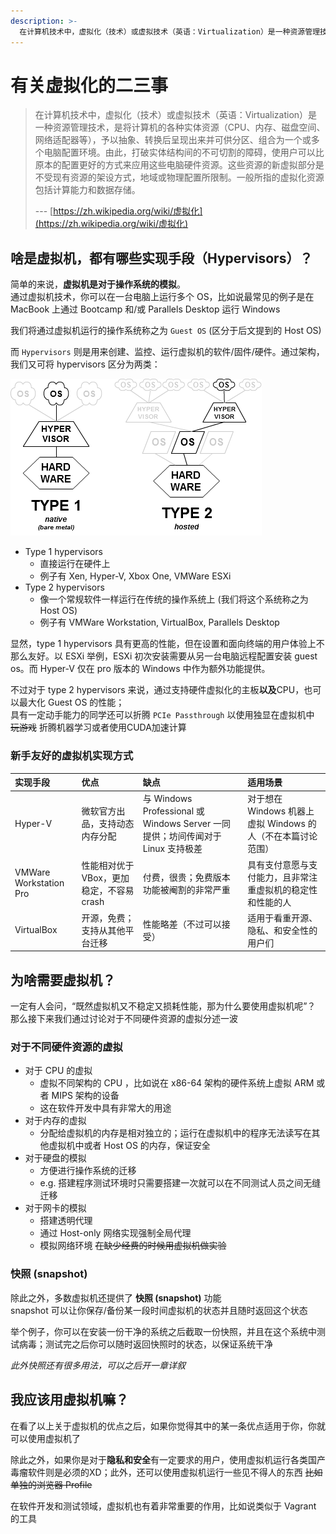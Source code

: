 ```yaml
---
description: >-
  在计算机技术中，虚拟化（技术）或虚拟技术（英语：Virtualization）是一种资源管理技术，是将计算机的各种实体资源（CPU、内存、磁盘空间、网络适配器等），予以抽象、转换后呈现出来并可供分区、组合为一个或多个电脑配置环境。
---
```


# 有关虚拟化的二三事

> 在计算机技术中，虚拟化（技术）或虚拟技术（英语：Virtualization）是一种资源管理技术，是将计算机的各种实体资源（CPU、内存、磁盘空间、网络适配器等），予以抽象、转换后呈现出来并可供分区、组合为一个或多个电脑配置环境。由此，打破实体结构间的不可切割的障碍，使用户可以比原本的配置更好的方式来应用这些电脑硬件资源。这些资源的新虚拟部分是不受现有资源的架设方式，地域或物理配置所限制。一般所指的虚拟化资源包括计算能力和数据存储。
>
> --- [https://zh.wikipedia.org/wiki/虚拟化](https://zh.wikipedia.org/wiki/虚拟化)

## 啥是虚拟机，都有哪些实现手段（Hypervisors）？

简单的来说，**虚拟机是对于操作系统的模拟**。  
通过虚拟机技术，你可以在一台电脑上运行多个 OS，比如说最常见的例子是在 MacBook 上通过 Bootcamp 和/或 Parallels Desktop 运行 Windows

我们将通过虚拟机运行的操作系统称之为 `Guest OS` \(区分于后文提到的 Host OS\)

而 `Hypervisors` 则是用来创建、监控、运行虚拟机的软件/固件/硬件。通过架构，我们又可将 hypervisors 区分为两类：

![Types of hypervisors](../.gitbook/assets/hypervisor.png)

* Type 1 hypervisors
  * 直接运行在硬件上
  * 例子有 Xen, Hyper-V, Xbox One, VMWare ESXi
* Type 2 hypervisors
  * 像一个常规软件一样运行在传统的操作系统上 \(我们将这个系统称之为 Host OS\)
  * 例子有 VMWare Workstation, VirtualBox, Parallels Desktop

显然，type 1 hypervisors 具有更高的性能，但在设置和面向终端的用户体验上不那么友好。以 ESXi 举例，ESXi 初次安装需要从另一台电脑远程配置安装 guest os。而 Hyper-V 仅在 pro 版本的 Windows 中作为额外功能提供。

不过对于 type 2 hypervisors 来说，通过支持硬件虚拟化的主板**以及**CPU，也可以最大化 Guest OS 的性能；  
具有一定动手能力的同学还可以折腾 `PCIe Passthrough` 以使用独显在虚拟机中 ~~玩游戏~~ 折腾机器学习或者使用CUDA加速计算

### 新手友好的虚拟机实现方式

| 实现手段 | 优点 | 缺点 | 适用场景 |
| :--- | :--- | :--- | :--- |
| Hyper-V | 微软官方出品，支持动态内存分配 | 与 Windows Professional 或 Windows Server 一同提供；坊间传闻对于 Linux 支持极差 | 对于想在 Windows 机器上虚拟 Windows 的人（不在本篇讨论范围） |
| VMWare Workstation Pro | 性能相对优于VBox，更加稳定，不容易crash | 付费，很贵；免费版本功能被阉割的非常严重 | 具有支付意愿与支付能力，且非常注重虚拟机的稳定性和性能的人 |
| VirtualBox | 开源，免费；支持从其他平台迁移 | 性能略差（不过可以接受） | 适用于看重开源、隐私、和安全性的用户们 |

## 为啥需要虚拟机？

一定有人会问，“既然虚拟机又不稳定又损耗性能，那为什么要使用虚拟机呢”？  
那么接下来我们通过讨论对于不同硬件资源的虚拟分述一波

### 对于不同硬件资源的虚拟

* 对于 CPU 的虚拟
  * 虚拟不同架构的 CPU ，比如说在 x86-64 架构的硬件系统上虚拟 ARM 或者 MIPS 架构的设备
  * 这在软件开发中具有非常大的用途
* 对于内存的虚拟
  * 分配给虚拟机的内存是相对独立的；运行在虚拟机中的程序无法读写在其他虚拟机中或者 Host OS 的内存，保证安全
* 对于硬盘的模拟
  * 方便进行操作系统的迁移
  * e.g. 搭建程序测试环境时只需要搭建一次就可以在不同测试人员之间无缝迁移
* 对于网卡的模拟
  * 搭建透明代理
  * 通过 Host-only 网络实现强制全局代理
  * 模拟网络环境 ~~在缺少经费的时候用虚拟机做实验~~

### 快照 \(snapshot\)

除此之外，多数虚拟机还提供了 **快照 \(snapshot\)** 功能  
snapshot 可以让你保存/备份某一段时间虚拟机的状态并且随时返回这个状态

举个例子，你可以在安装一份干净的系统之后截取一份快照，并且在这个系统中测试病毒；测试完之后你可以随时返回快照时的状态，以保证系统干净

_此外快照还有很多用法，可以之后开一章详叙_

## 我应该用虚拟机嘛？

在看了以上关于虚拟机的优点之后，如果你觉得其中的某一条优点适用于你，你就可以使用虚拟机了

除此之外，如果你是对于**隐私和安全**有一定要求的用户，使用虚拟机运行各类国产毒瘤软件则是必须的XD；此外，还可以使用虚拟机运行一些见不得人的东西 ~~比如单独的浏览器 Profile~~

在软件开发和测试领域，虚拟机也有着非常重要的作用，比如说类似于 Vagrant 的工具

